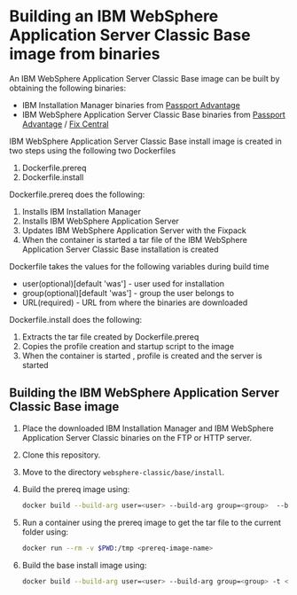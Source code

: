 # Building an IBM WebSphere Application Server Classic Base image from binaries

An IBM WebSphere Application Server Classic Base image can be built by obtaining the following binaries:
* IBM Installation Manager binaries from [Passport Advantage](http://www-01.ibm.com/software/passportadvantage/pao_customer.html)
* IBM WebSphere Application Server Classic Base binaries from [Passport Advantage](http://www-01.ibm.com/software/passportadvantage/pao_customer.html) / [Fix Central](http://www-933.ibm.com/support/fixcentral/)

IBM WebSphere Application Server Classic Base install image is created in two steps using the following two Dockerfiles

1. Dockerfile.prereq
2. Dockerfile.install

Dockerfile.prereq does the following:
 
1. Installs IBM Installation Manager
2. Installs IBM WebSphere Application Server 
3. Updates IBM WebSphere Application Server with the Fixpack
4. When the container is started a tar file of the IBM WebSphere Application Server Classic Base installation is created

Dockerfile takes the values for the following variables during build time 
* user(optional)[default 'was'] - user used for installation
* group(optional)[default 'was'] - group the user belongs to
* URL(required) - URL from where the binaries are downloaded

Dockerfile.install does the following:
                                                                                                           
1. Extracts the tar file created by Dockerfile.prereq
2. Copies the profile creation and startup script to the image
3. When the container is started , profile is created and the server is started

## Building the IBM WebSphere Application Server Classic Base image

1. Place the downloaded IBM Installation Manager and IBM WebSphere Application Server Classic binaries on the FTP or HTTP server.
2. Clone this repository.
3. Move to the directory `websphere-classic/base/install`.
4. Build the prereq image using:

    ```bash
    docker build --build-arg user=<user> --build-arg group=<group>  --build-arg URL=<URL> -t <prereq-image-name> -f Dockerfile.prereq .
    ```

6. Run a container using the prereq image to get the tar file to the current folder using:

    ```bash
    docker run --rm -v $PWD:/tmp <prereq-image-name>
    ```

7. Build the base install image using:       

    ```bash
    docker build --build-arg user=<user> --build-arg group=<group> -t <install-image-name> -f Dockerfile.install .
    ```


